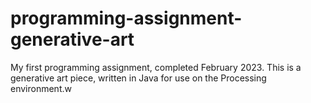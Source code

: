 # programming-assignment-generative-art
My first programming assignment, completed February 2023. This is a generative art piece, written in Java for use on the Processing environment.w
